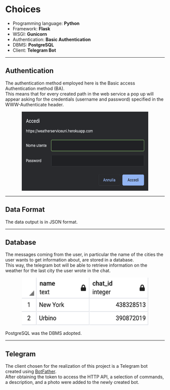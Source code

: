 # Choices

- Programming language: **Python**
- Framework: **Flask**
- WSGI: **Gunicorn**
- Authentication: **Basic Authentication**
- DBMS: **PostgreSQL**
- Client: **Telegram Bot**

------------

## Authentication
The authentication method employed here is the Basic access Authentication method (BA).\
This means that for every created path in the web service a pop up
will appear asking for the credentials (username and password) specified in the WWW-Authenticate
header.


<p align="center">
  <img src='images/authentication.jpg' height='250' width='400' />
</p>

------------

## Data Format

The data output is in JSON format.

------------

## Database
The messages coming from the user, in particular the name of the cities the user 
wants to get information about, are stored in a database.\
This way, the telegram bot will be able to retrieve information on the weather
for the last city the user wrote in the chat.

<p align="center">
  <img src='images/database.jpg' height='150' width='400' />
</p>

PostgreSQL was the DBMS adopted.

------------

## Telegram

The client chosen for the realization of this project
is a Telegram bot created using [BotFather](http://telegram.me/botfather). \
After obtaining the token to access the HTTP API, a selection of commands, a description, and a photo were added to the newly created bot.
